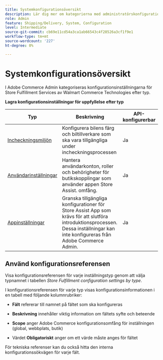 ```yaml
---
title: Systemkonfigurationsöversikt
description: Lär dig mer om kategorierna med administratörskonfigurationsinställningar som finns för Store-lösningen och hur de är konfigurerade.
role: Admin
feature: Shipping/Delivery, System, Configuration
level: Intermediate
source-git-commit: cb69e11cd54a3ca1ab66543c4f28526a3cf1f9e1
workflow-type: tm+mt
source-wordcount: '227'
ht-degree: 0%

---
```


# Systemkonfigurationsöversikt

I Adobe Commerce Admin kategoriseras konfigurationsinställningarna för Store Fulfillment Services av Walmart Commerce Technologies efter typ.

**Lagra konfigurationsinställningar för uppfyllelse efter typ**

| **Typ** | **Beskrivning** | **API-konfigurerbar** |
|-------------------------------------------------------------------|--------------------------------------------------------------------------------------------------------------------------------------------------------------------------|----------------------|
| [Incheckningsmiljön](store-location-map-provider-setup.md) | Konfigurera bilens färg och biltillverkare som ska vara tillgängliga under incheckningsprocessen | Ja |
| [Användarinställningar](user-setup.md) | Hantera användarkonton, roller och behörigheter för butikskopplingar som använder appen Store Assist. omfång. | Ja |
| [Appinställningar](app-setup.md) | Granska tillgängliga konfigurationer för Store Assist App som krävs för att slutföra introduktionsprocessen. Dessa inställningar kan inte konfigureras från Adobe Commerce Admin. | Ja |


## Använd konfigurationsreferensen

Visa konfigurationsreferensen för varje inställningstyp genom att välja typnamnet i tabellen _Store Fulfillment configuration settings by type_.

I konfigurationsreferensen för varje typ visas konfigurationsinformationen i en tabell med följande kolumnrubriker:

- **Fält** refererar till namnet på fältet som ska konfigureras

- **Beskrivning** innehåller viktig information om fältets syfte och beteende

- **Scope** anger Adobe Commerce konfigurationsomfång för inställningen (global, webbplats, butik)

- Värdet **Obligatoriskt** anger om ett värde måste anges för fältet

För tekniska referenser kan du också hitta den interna konfigurationssökvägen för varje fält.

